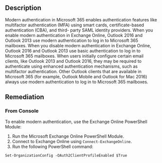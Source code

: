 ## Description

Modern authentication in Microsoft 365 enables authentication features like multifactor authentication (MFA) using smart cards, certificate-based authentication (CBA), and third- party SAML identity providers. When you enable modern authentication in Exchange Online, Outlook 2016 and Outlook 2013 use modern authentication to log in to Microsoft 365 mailboxes. When you disable modern authentication in Exchange Online, Outlook 2016 and Outlook 2013 use basic authentication to log in to Microsoft 365 mailboxes.
When users initially configure certain email clients, like Outlook 2013 and Outlook 2016, they may be required to authenticate using enhanced authentication mechanisms, such as multifactor authentication. Other Outlook clients that are available in Microsoft 365 (for example, Outlook Mobile and Outlook for Mac 2016) always use modern authentication to log in to Microsoft 365 mailboxes.


## Remediation

### From Console

To enable modern authentication, use the Exchange Online PowerShell Module:
1. Run the Microsoft Exchange Online PowerShell Module.
2. Connect to Exchange Online using `Connect-ExchangeOnline`.
3. Run the following PowerShell command:
~~~
Set-OrganizationConfig -OAuth2ClientProfileEnabled $True
~~~